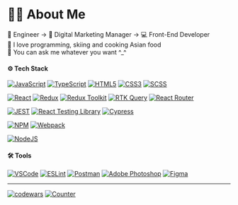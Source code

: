 # 👨‍💻 About Me
🤖 Engineer → 🌟 Digital Marketing Manager → 💻 Front-End Developer<br>
🚀 I love programming, skiing and cooking Asian food <br>
💬 You can ask me whatever you want ^_^<br>

#### ⚙️ Tech Stack
[![JavaScript](https://img.shields.io/badge/javascript-%23323330.svg?style=for-the-badge&logo=javascript&logoColor=%23F7DF1E)](https://developer.mozilla.org/en-US/docs/Web/JavaScript)
[![TypeScript](https://img.shields.io/badge/typescript-%23007ACC.svg?style=for-the-badge&logo=typescript&logoColor=white)](https://www.typescriptlang.org/)
[![HTML5](https://img.shields.io/badge/html5-%23E34F26.svg?style=for-the-badge&logo=html5&logoColor=white)](https://developer.mozilla.org/en-US/docs/Web/HTML)
[![CSS3](https://img.shields.io/badge/css3-%231572B6.svg?style=for-the-badge&logo=css3&logoColor=white)](https://developer.mozilla.org/en-US/docs/Web/CSS)
[![SCSS](https://img.shields.io/badge/SCSS-hotpink.svg?style=for-the-badge&logo=SASS&logoColor=white)](https://sass-lang.com/)

[![React](https://img.shields.io/badge/react-%2320232a.svg?style=for-the-badge&logo=react&logoColor=%2361DAFB)](https://react.dev/)
[![Redux](https://img.shields.io/badge/redux-%23593d88.svg?style=for-the-badge&logo=redux&logoColor=white)](https://react-redux.js.org/)
[![Redux Toolkit](https://img.shields.io/badge/redux_toolkit-%23593d88.svg?style=for-the-badge&logo=redux&logoColor=white)](https://redux-toolkit.js.org/)
[![RTK Query](https://img.shields.io/badge/rtk_query-%23593d88.svg?style=for-the-badge&logo=redux&logoColor=white)](https://redux-toolkit.js.org/rtk-query/overview)
[![React Router](https://img.shields.io/badge/React_Router-CA4245?style=for-the-badge&logo=react-router&logoColor=white)](https://reactrouter.com/en/main)

[![JEST](https://img.shields.io/badge/Jest-15c213?style=for-the-badge&logo=Jest&logoColor=white)](https://jestjs.io)
[![React Testing Library](https://img.shields.io/badge/testing%20library-323330?style=for-the-badge&logo=testing-library&logoColor=red)](https://testing-library.com/docs/react-testing-library/intro/)
[![Cypress](https://img.shields.io/badge/cypress-1b1e2e?style=for-the-badge&logo=cypress&logoColor=26e99c)](https://www.cypress.io/)

[![NPM](https://img.shields.io/badge/NPM-cb0000.svg?style=for-the-badge&logo=npm&logoColor=white)](https://www.npmjs.com/)
[![Webpack](https://img.shields.io/badge/webpack-2b3a42.svg?style=for-the-badge&logo=webpack&logoColor=84c7e8)](https://webpack.js.org/)

[![NodeJS](https://img.shields.io/badge/node.js-333?style=for-the-badge&logo=node.js&logoColor=5fa04e)](https://nodejs.org/en)

#### 🛠 Tools

[![VSCode](https://img.shields.io/badge/VSCode-2c2c32.svg?style=for-the-badge&logo=visualstudio&logoColor=24abf2)](https://code.visualstudio.com/)
[![ESLint](https://img.shields.io/badge/ESLint-4B3263?style=for-the-badge&logo=eslint&logoColor=white)](https://eslint.org/)
[![Postman](https://img.shields.io/badge/Postman-FF6C37?style=for-the-badge&logo=postman&logoColor=white)](https://www.postman.com/)
[![Adobe Photoshop](https://img.shields.io/badge/adobe_photoshop-001e36.svg?style=for-the-badge&logo=adobephotoshop&logoColor=31a8ff)](https://www.adobe.com/ru/products/photoshop.html)
[![Figma](https://img.shields.io/badge/figma-%23F24E1E.svg?style=for-the-badge&logo=figma&logoColor=white)](https://www.figma.com/)

---
[![codewars](https://www.codewars.com/users/teplokotov/badges/small)](https://www.codewars.com/users/teplokotov) [![Counter](https://visitcount.itsvg.in/api?id=teplokotov&label=Profile%20Views&color=1&icon=0&pretty=false)](https://visitcount.itsvg.in)
